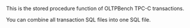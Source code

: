 This is the stored procedure function of OLTPBench TPC-C transactions.

You can combine all transaction SQL files into one SQL file.
